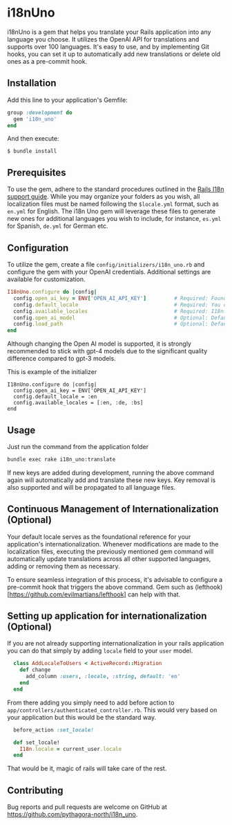 # i18nUno

i18nUno is a gem that helps you translate your Rails application into any language you choose. It utilizes the OpenAI API for translations and supports over 100 languages. It's easy to use, and by implementing Git hooks, you can set it up to automatically add new translations or delete old ones as a pre-commit hook.

## Installation

Add this line to your application's Gemfile:

```ruby
group :development do
  gem 'i18n_uno'
end
```

And then execute:

    $ bundle install

## Prerequisites

To use the gem, adhere to the standard procedures outlined in the [Rails I18n support guide](https://guides.rubyonrails.org/i18n.html). While you may organize your folders as you wish, all localization files must be named following the `$locale.yml` format, such as `en.yml` for English. The i18n Uno gem will leverage these files to generate new ones for additional languages you wish to include, for instance, `es.yml` for Spanish, `de.yml` for German etc.

## Configuration

To utilize the gem, create a file `config/initializers/i18n_uno.rb` and configure the gem with your OpenAI credentials. Additional settings are available for customization.

```ruby
I18nUno.configure do |config|
  config.open_ai_key = ENV['OPEN_AI_API_KEY']         # Required: Found at https://platform.openai.com/account/api-keys
  config.default_locale                               # Required: You can set it to I18n.config.default_locale
  config.available_locales                            # Required: I18n.config.default_locale and locales you want to translate to
  config.open_ai_model                                # Optional: Defaults to 'gpt-4-0613'
  config.load_path                                    # Optional: Defaults to 'config/locales'
end
```

Although changing the Open AI model is supported, it is strongly recommended to stick with gpt-4 models due to the significant quality difference compared to gpt-3 models.

This is example of the initializer

```
I18nUno.configure do |config|
  config.open_ai_key = ENV['OPEN_AI_API_KEY']
  config.default_locale = :en
  config.available_locales = [:en, :de, :bs]
end

```

## Usage

Just run the command from the application folder

```bash
bundle exec rake i18n_uno:translate
```

If new keys are added during development, running the above command again will automatically add and translate these new keys. Key removal is also supported and will be propagated to all language files.

## Continuous Management of Internationalization (Optional)

Your default locale serves as the foundational reference for your application's internationalization. Whenever modifications are made to the localization files, executing the previously mentioned gem command will automatically update translations across all other supported languages, adding or removing them as necessary.

To ensure seamless integration of this process, it's advisable to configure a pre-commit hook that triggers the above command. Gem such as (lefthook)[https://github.com/evilmartians/lefthook] can help with that.

## Setting up application for internationalization (Optional)

If you are not already supporting internationalization in your rails application you can do that simply by adding `locale` field to your `user` model.

```ruby
  class AddLocaleToUsers < ActiveRecord::Migration
    def change
      add_column :users, :locale, :string, default: 'en'
    end
  end
```

From there adding you simply need to add before action to `app/controllers/authenticated_controller.rb`. This would very based on your application but this would be the standard way.

```ruby
  before_action :set_locale!

  def set_locale!
    I18n.locale = current_user.locale
  end
```

That would be it, magic of rails will take care of the rest.

## Contributing

Bug reports and pull requests are welcome on GitHub at https://github.com/pythagora-north/i18n_uno.
